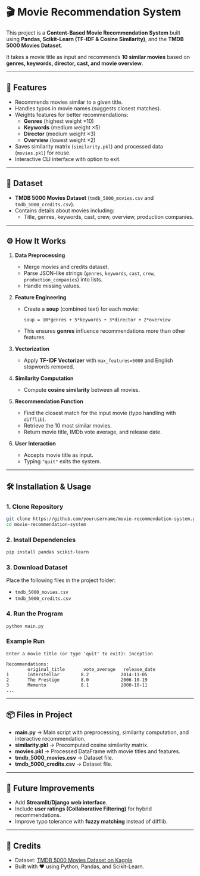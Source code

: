 # 🎬 Movie Recommendation System

This project is a **Content-Based Movie Recommendation System** built using **Pandas, Scikit-Learn (TF-IDF & Cosine Similarity)**, and the **TMDB 5000 Movies Dataset**.  

It takes a movie title as input and recommends **10 similar movies** based on **genres, keywords, director, cast, and movie overview**.

---

## 🚀 Features
- Recommends movies similar to a given title.
- Handles typos in movie names (suggests closest matches).
- Weights features for better recommendations:
  - **Genres** (highest weight ×10)  
  - **Keywords** (medium weight ×5)  
  - **Director** (medium weight ×3)  
  - **Overview** (lowest weight ×2)  
- Saves similarity matrix (`similarity.pkl`) and processed data (`movies.pkl`) for reuse.
- Interactive CLI interface with option to exit.

---

## 📂 Dataset
- **TMDB 5000 Movies Dataset** (`tmdb_5000_movies.csv` and `tmdb_5000_credits.csv`).  
- Contains details about movies including:
  - Title, genres, keywords, cast, crew, overview, production companies.

---

## ⚙️ How It Works
1. **Data Preprocessing**
   - Merge movies and credits dataset.
   - Parse JSON-like strings (`genres`, `keywords`, `cast`, `crew`, `production_companies`) into lists.
   - Handle missing values.

2. **Feature Engineering**
   - Create a **soup** (combined text) for each movie:
     ```
     soup = 10*genres + 5*keywords + 3*director + 2*overview
     ```
   - This ensures **genres** influence recommendations more than other features.

3. **Vectorization**
   - Apply **TF-IDF Vectorizer** with `max_features=5000` and English stopwords removed.

4. **Similarity Computation**
   - Compute **cosine similarity** between all movies.

5. **Recommendation Function**
   - Find the closest match for the input movie (typo handling with `difflib`).
   - Retrieve the 10 most similar movies.
   - Return movie title, IMDb vote average, and release date.

6. **User Interaction**
   - Accepts movie title as input.
   - Typing `"quit"` exits the system.

---

## 🛠️ Installation & Usage

### 1. Clone Repository
```bash
git clone https://github.com/yourusername/movie-recommendation-system.git
cd movie-recommendation-system
```

### 2. Install Dependencies
```bash
pip install pandas scikit-learn
```

### 3. Download Dataset
Place the following files in the project folder:
- `tmdb_5000_movies.csv`
- `tmdb_5000_credits.csv`

### 4. Run the Program
```bash
python main.py
```

### Example Run
```
Enter a movie title (or type 'quit' to exit): Inception

Recommendations:
        original_title       vote_average   release_date
1       Interstellar        8.2            2014-11-05
2       The Prestige        8.0            2006-10-19
3       Memento             8.1            2000-10-11
...
```

---

## 📦 Files in Project
- **main.py** → Main script with preprocessing, similarity computation, and interactive recommendation.
- **similarity.pkl** → Precomputed cosine similarity matrix.
- **movies.pkl** → Processed DataFrame with movie titles and features.
- **tmdb_5000_movies.csv** → Dataset file.
- **tmdb_5000_credits.csv** → Dataset file.

---

## 🔮 Future Improvements
- Add **Streamlit/Django web interface**.
- Include **user ratings (Collaborative Filtering)** for hybrid recommendations.
- Improve typo tolerance with **fuzzy matching** instead of difflib.

---

## 🙌 Credits
- Dataset: [TMDB 5000 Movies Dataset on Kaggle](https://www.kaggle.com/datasets/tmdb/tmdb-movie-metadata)
- Built with ❤️ using Python, Pandas, and Scikit-Learn.
